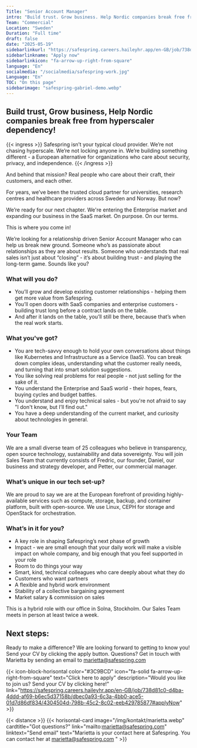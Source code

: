 ```yaml
---
Title: "Senior Account Manager"
intro: "Build trust. Grow business. Help Nordic companies break free from hyperscaler dependency!"
Team: "Commercial"
Location: "Sweden"
Duration: "Full time"
draft: false
date: "2025-05-19"
sidebarlinkurl: "https://safespring.careers.haileyhr.app/en-GB/job/738d81c0-d4ba-4ddd-af69-b6ec5d37158b/dbec0a93-6c3a-4bb0-ace5-01d7d86df834/4304504d-798b-45c2-8c02-eeb429785877"
sidebarlinkname: "Apply now"
sidebarlinkicon: "fa-arrow-up-right-from-square"
language: "En"
socialmedia: "/socialmedia/safespring-work.jpg"
Language: "En"
TOC: "On this page"
sidebarimage: "safespring-gabriel-demo.webp"
---
```


## Build trust, Grow business, Help Nordic companies break free from hyperscaler dependency!

{{< ingress >}}
Safespring isn’t your typical cloud provider. We’re not chasing hyperscale. We’re not locking anyone in. We’re building something different - a  European alternative for organizations who care about security, privacy, and independence.
{{< /ingress >}}


And behind that mission? Real people who care about their craft, their customers, and each other.

For years, we’ve been the trusted cloud partner for universities, research centres and healthcare providers across Sweden and Norway. But now? 

We’re ready for our next chapter. We're entering the Enterprise market and expanding our business in the SaaS market. On purpose. On our terms.

This is where you come in! 

We’re looking for a relationship driven Senior Account Manager who can help us break new ground. Someone who’s as passionate about relationships as they are about results. Someone who understands that real sales isn’t just about “closing” - it’s about building trust - and playing the long-term game. Sounds like you?

### What will you do?
- You’ll grow and develop existing customer relationships -  helping them get more value from Safespring.
- You’ll open doors with SaaS companies and enterprise customers - building trust long before a contract lands on the table.
- And after it lands on the table, you’ll still be there, because that’s when the real work starts.

### What you've got?
- You are tech-savvy enough to hold your own conversations about things like Kubernetes and Infrastructure as a Service (IaaS). You can break down complex ideas, understanding what the customer really needs, and turning that into smart solution suggestions. 
- You like solving real problems for real people - not just selling for the sake of it.
- You understand the Enterprise and SaaS world - their hopes, fears, buying cycles and budget battles.
- You understand and enjoy technical sales - but you're not afraid to say "I don't know, but I’ll find out."
- You have a deep understanding of the current market, and curiosity about technologies in general.

### Your Team
We are a small diverse team of 25 colleagues who believe in transparency, open source technology, sustainability and data sovereignty. You will join Sales Team that currently consists of Fredric, our founder, Daniel, our business and strategy developer, and Petter, our commercial manager.

### What’s unique in our tech set-up?
We are proud to say we are at the European forefront of providing highly-available services such as compute, storage, backup, and container platform, built with open-source. We use Linux, CEPH for storage and OpenStack for orchestration.

### What’s in it for you?

- A key role in shaping Safespring’s next phase of growth
- Impact - we are small enough that your daily work will make a visible impact on whole company, and big enough that you feel supported in your role
- Room to do things your way 
- Smart, kind, technical colleagues who care deeply about what they do
- Customers who want partners
- A flexible and hybrid work environment 
- Stability of a collective bargaining agreement
- Market salary & commission on sales 

This is a hybrid role with our office in Solna, Stockholm. Our Sales Team meets in person at least twice a week.


## Next steps: 
Ready to make a difference? We are looking forward to getting to know you!
Send your CV by clicking the apply button. 
Questions? Get in touch with Marietta by sending an email to marietta@safespring.com 

{{< icon-block-horisontal color="#3C9BCD" icon="fa-solid fa-arrow-up-right-from-square" text="Click here to apply" description="Would you like to join us? Send your CV by clicking here!" link="https://safespring.careers.haileyhr.app/en-GB/job/738d81c0-d4ba-4ddd-af69-b6ec5d37158b/dbec0a93-6c3a-4bb0-ace5-01d7d86df834/4304504d-798b-45c2-8c02-eeb429785877#applyNow" >}}


{{< distance >}}
{{< horisontal-card image="/img/kontakt/marietta.webp" cardtitle="Got questions?" link="mailto:marietta@safespring.com" linktext="Send email" text="Marietta is your contact here at Safespring. You can contact her at marietta@safespring.com " >}}
